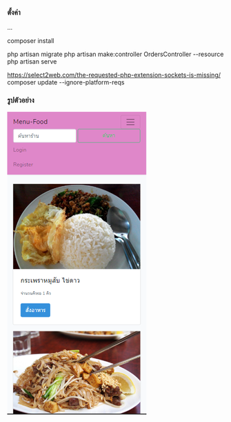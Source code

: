 ### ตั้งค่า
...

composer install

php artisan migrate
php artisan make:controller OrdersController --resource
php artisan serve

https://select2web.com/the-requested-php-extension-sockets-is-missing/
composer update --ignore-platform-reqs

### รูปตัวอย่าง
![alt text](https://github.com/nopparat231/menu-food/blob/main/Capt/Home.PNG?raw=true)
